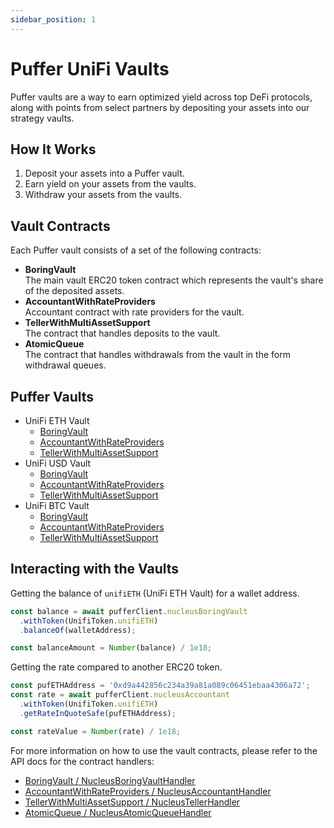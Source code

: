 ```yaml
---
sidebar_position: 1
---
```


# Puffer UniFi Vaults

Puffer vaults are a way to earn optimized yield across top DeFi protocols, along with points from select partners by depositing your assets into our strategy vaults.

## How It Works

1. Deposit your assets into a Puffer vault.
2. Earn yield on your assets from the vaults.
3. Withdraw your assets from the vaults.

## Vault Contracts

Each Puffer vault consists of a set of the following contracts:

- **BoringVault**\
  The main vault ERC20 token contract which represents the vault's share of the deposited assets.
- **AccountantWithRateProviders**\
  Accountant contract with rate providers for the vault.
- **TellerWithMultiAssetSupport**\
  The contract that handles deposits to the vault.
- **AtomicQueue**\
  The contract that handles withdrawals from the vault in the form withdrawal queues.

## Puffer Vaults

- UniFi ETH Vault
  - [BoringVault](https://etherscan.io/address/0x196ead472583bc1e9af7a05f860d9857e1bd3dcc)
  - [AccountantWithRateProviders](https://etherscan.io/address/0xa9fb7e2922216debe3fd5e1bbe7591ee446dc21c)
  - [TellerWithMultiAssetSupport](https://etherscan.io/address/0x08eb2eccdf6ebd7aba601791f23ec5b5f68a1d53)
- UniFi USD Vault
  - [BoringVault](https://etherscan.io/address/0x82c40e07277eBb92935f79cE92268F80dDc7caB4)
  - [AccountantWithRateProviders](https://etherscan.io/address/0xe0bDb7b9225A2CeB42998dc2E51D4D3CDeb7e3Be)
  - [TellerWithMultiAssetSupport](https://etherscan.io/address/0x5d3Fb47FE7f3F4Ce8fe55518f7E4F7D6061B54DD)
- UniFi BTC Vault
  - [BoringVault](https://etherscan.io/address/0x170d847a8320f3b6a77ee15b0cae430e3ec933a0)
  - [AccountantWithRateProviders](https://etherscan.io/address/0x2afb28b0561d99b5e00829ec2ef54946a00a35f7)
  - [TellerWithMultiAssetSupport](https://etherscan.io/address/0x0743647a607822781f9d0a639454e76289182f0b)

## Interacting with the Vaults

Getting the balance of `unifiETH` (UniFi ETH Vault) for a wallet address.

```ts
const balance = await pufferClient.nucleusBoringVault
  .withToken(UnifiToken.unifiETH)
  .balanceOf(walletAddress);

const balanceAmount = Number(balance) / 1e18;
```

Getting the rate compared to another ERC20 token.

```ts
const pufETHAddress = '0xd9a442856c234a39a81a089c06451ebaa4306a72';
const rate = await pufferClient.nucleusAccountant
  .withToken(UnifiToken.unifiETH)
  .getRateInQuoteSafe(pufETHAddress);

const rateValue = Number(rate) / 1e18;
```

For more information on how to use the vault contracts, please refer to the API docs for the contract handlers:

- [BoringVault / NucleusBoringVaultHandler](../api/contracts/handlers/nucleus-boring-vault-handler.md)
- [AccountantWithRateProviders / NucleusAccountantHandler](../api/contracts/handlers/nucleus-accountant-handler.md)
- [TellerWithMultiAssetSupport / NucleusTellerHandler](../api/contracts/handlers/nucleus-teller-handler.md)
- [AtomicQueue / NucleusAtomicQueueHandler](../api/contracts/handlers/nucleus-atomic-queue-handler.md)
